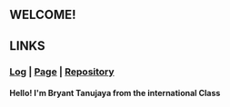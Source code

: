 ## WELCOME!

## LINKS
### [Log](https://github.com/bryanttanujaya/oS212/blob/master/TXT/mylog.txt) | [Page](https://bryanttanujaya.github.io/oS212/) | [Repository](https://github.com/bryanttanujaya/oS212)

#### Hello! I'm Bryant Tanujaya from the international Class

